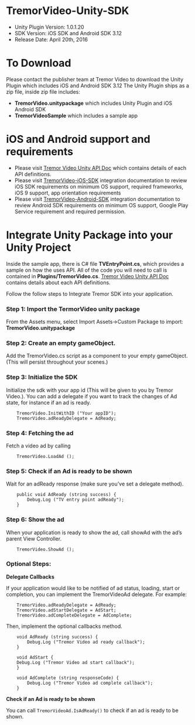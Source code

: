 # TremorVideo-Unity-SDK
- Unity Plugin Version: 1.0.1.20
- SDK Version: iOS SDK and Android SDK 3.12
- Release Date: April 20th, 2016 

# To Download
Please contact the publisher team at Tremor Video to download the Unity Plugin which includes iOS and Android SDK 3.12
The Unity Plugin ships as a zip file, inside zip file includes:
- **TremorVideo.unitypackage** which includes Unity Plugin and iOS Android SDK
- **TremorVideoSample** which includes a sample app
 
# iOS and Android support and requirements
- Please visit [Tremor Video Unity API Doc](http://tremorvideomobile.github.io/unity/TremorVideoUnityPlugin.htm) which contains details of each API definitions.
- Please visit [TremorVideo-iOS-SDK](https://github.com/TremorVideoMobile/TremorVideo-iOS-SDK) integration documentation to review iOS SDK requirements on minimum OS support, required frameworks, iOS 9 support, app orientation requirements
- Please visit [TremorVideo-Android-SDK](https://github.com/TremorVideoMobile/TremorVideo-Android-SDK) integration documentation to review Android SDK requirements on minimum OS support, Google Play Service requirement and required permission.

# Integrate Unity Package into your Unity Project
Inside the sample app, there is C# file **TVEntryPoint.cs**, which provides a sample on how the uses API. All of the code you will need to call is contained in **Plugins/TremorVideo.cs**. [Tremor Video Unity API Doc](http://tremorvideomobile.github.io/unity/TremorVideoUnityPlugin.htm) contains details about each API definitions.

Follow the follow steps to Integrate Tremor SDK into your application. 

### Step 1: Import the TermorVideo unity package
From the Assets menu, select Import Assets->Custom Package to import: **TremorVideo.unitypackage**

### Step 2: Create an empty gameObject. 
Add the TremorVideo.cs script as a component to your empty gameObject. (This will persist throughout your scenes.)

### Step 3: Initialize the SDK 
Initialize the sdk with your app id (This will be given to you by Tremor Video.). You can add a delegate if you want to track the changes of Ad state, for instance if an ad is ready.
```
    TremorVideo.InitWithID ("Your appID");
    TremorVideo.adReadyDelegate = AdReady;
```

### Step 4: Fetching the ad
Fetch a video ad by calling
```
    TremorVideo.LoadAd ();
```

### Step 5: Check if an Ad is ready to be shown
Wait for an adReady response (make sure you’ve set a delegate method).
```
    public void AdReady (string success) {
        Debug.Log ("TV entry point adReady");
    }

```

### Step 6: Show the ad
When your application is ready to show the ad, call showAd with the ad’s parent View Controller. 
```
    TremorVideo.ShowAd ();
```

### Optional Steps:
**Delegate Callbacks**

If your application would like to be notified of ad status, loading, start or completion, you can implement the TremorVideoAd delegate. For example:
```
    TremorVideo.adReadyDelegate = AdReady;
    TremorVideo.adStartDelegate = AdStart;
    TremorVideo.adCompleteDelegate = AdComplete;
```

Then, implement the optional callbacks method.
```
    void AdReady (string success) {
        Debug.Log ("Tremor Video ad ready callback");
    }

    void AdStart {
	Debug.Log ("Tremor Video ad start callback");
    }

    void AdComplete (string responseCode) { 
        Debug.Log ("Tremor Video ad complete callback");
    }
```
**Check if an Ad is ready to be shown**

You can call `TremorVideoAd.IsAdReady()` to check if an ad is ready to be shown. 
